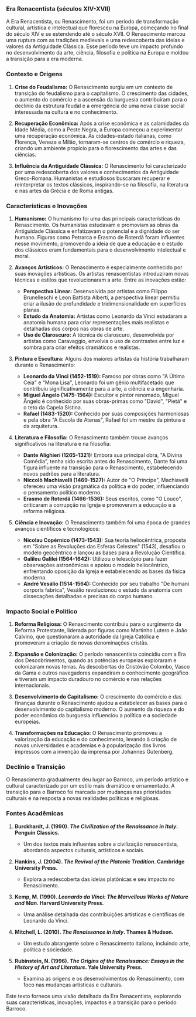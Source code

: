 ### Era Renacentista (séculos XIV-XVII)

A Era Renacentista, ou Renascimento, foi um período de transformação cultural, artística e intelectual que floresceu na Europa, começando no final do século XIV e se estendendo até o século XVII. O Renascimento marcou uma ruptura com as tradições medievais e uma redescoberta das ideias e valores da Antiguidade Clássica. Esse período teve um impacto profundo no desenvolvimento da arte, ciência, filosofia e política na Europa e moldou a transição para a era moderna.

### Contexto e Origens

1. **Crise do Feudalismo:** O Renascimento surgiu em um contexto de transição do feudalismo para o capitalismo. O crescimento das cidades, o aumento do comércio e a ascensão da burguesia contribuíram para o declínio da estrutura feudal e a emergência de uma nova classe social interessada na cultura e no conhecimento.

2. **Recuperação Econômica:** Após a crise econômica e as calamidades da Idade Média, como a Peste Negra, a Europa começou a experimentar uma recuperação econômica. As cidades-estado italianas, como Florença, Veneza e Milão, tornaram-se centros de comércio e riqueza, criando um ambiente propício para o florescimento das artes e das ciências.

3. **Influência da Antiguidade Clássica:** O Renascimento foi caracterizado por uma redescoberta dos valores e conhecimentos da Antiguidade Greco-Romana. Humanistas e estudiosos buscaram recuperar e reinterpretar os textos clássicos, inspirando-se na filosofia, na literatura e nas artes da Grécia e de Roma antigas.

### Características e Inovações

1. **Humanismo:** O humanismo foi uma das principais características do Renascimento. Os humanistas estudavam e promoviam as obras da Antiguidade Clássica e enfatizavam o potencial e a dignidade do ser humano. Figuras como Petrarca e Erasmo de Roterdã foram influentes nesse movimento, promovendo a ideia de que a educação e o estudo dos clássicos eram fundamentais para o desenvolvimento intelectual e moral.

2. **Avanços Artísticos:** O Renascimento é especialmente conhecido por suas inovações artísticas. Os artistas renascentistas introduziram novas técnicas e estilos que revolucionaram a arte. Entre as inovações estão:
   - **Perspectiva Linear:** Desenvolvida por artistas como Filippo Brunelleschi e Leon Battista Alberti, a perspectiva linear permitiu criar a ilusão de profundidade e tridimensionalidade em superfícies planas.
   - **Estudo da Anatomia:** Artistas como Leonardo da Vinci estudaram a anatomia humana para criar representações mais realistas e detalhadas dos corpos nas obras de arte.
   - **Uso de Claroscuro:** A técnica de claroscuro, desenvolvida por artistas como Caravaggio, envolvia o uso de contrastes entre luz e sombra para criar efeitos dramáticos e realistas.

3. **Pintura e Escultura:** Alguns dos maiores artistas da história trabalharam durante o Renascimento:
   - **Leonardo da Vinci (1452-1519):** Famoso por obras como "A Última Ceia" e "Mona Lisa", Leonardo foi um gênio multifacetado que contribuiu significativamente para a arte, a ciência e a engenharia.
   - **Miguel Ângelo (1475-1564):** Escultor e pintor renomado, Miguel Ângelo é conhecido por suas obras-primas como "David", "Pietá" e o teto da Capela Sistina.
   - **Rafael (1483-1520):** Conhecido por suas composições harmoniosas e pela obra "A Escola de Atenas", Rafael foi um mestre da pintura e da arquitetura.

4. **Literatura e Filosofia:** O Renascimento também trouxe avanços significativos na literatura e na filosofia:
   - **Dante Alighieri (1265-1321):** Embora sua principal obra, "A Divina Comédia", tenha sido escrita antes do Renascimento, Dante foi uma figura influente na transição para o Renascimento, estabelecendo novos padrões para a literatura.
   - **Niccolò Machiavelli (1469-1527):** Autor de "O Príncipe", Machiavelli ofereceu uma visão pragmática da política e do poder, influenciando o pensamento político moderno.
   - **Erasmo de Roterdã (1466-1536):** Seus escritos, como "O Louco", criticaram a corrupção na Igreja e promoveram a educação e a reforma religiosa.

5. **Ciência e Inovação:** O Renascimento também foi uma época de grandes avanços científicos e tecnológicos:
   - **Nicolau Copérnico (1473-1543):** Sua teoria heliocêntrica, proposta em "Sobre as Revoluções das Esferas Celestes" (1543), desafiou o modelo geocêntrico e lançou as bases para a Revolução Científica.
   - **Galileu Galilei (1564-1642):** Utilizou o telescópio para fazer observações astronômicas e apoiou o modelo heliocêntrico, enfrentando oposição da Igreja e estabelecendo as bases da física moderna.
   - **André Vesálio (1514-1564):** Conhecido por seu trabalho "De humani corporis fabrica", Vesálio revolucionou o estudo da anatomia com dissecações detalhadas e precisas do corpo humano.

### Impacto Social e Político

1. **Reforma Religiosa:** O Renascimento contribuiu para o surgimento da Reforma Protestante, liderada por figuras como Martinho Lutero e João Calvino, que questionaram a autoridade da Igreja Católica e promoveram a criação de novas denominações cristãs.

2. **Expansão e Colonização:** O período renascentista coincidiu com a Era dos Descobrimentos, quando as potências europeias exploraram e colonizaram novas terras. As descobertas de Cristóvão Colombo, Vasco da Gama e outros navegadores expandiram o conhecimento geográfico e tiveram um impacto duradouro no comércio e nas relações internacionais.

3. **Desenvolvimento do Capitalismo:** O crescimento do comércio e das finanças durante o Renascimento ajudou a estabelecer as bases para o desenvolvimento do capitalismo moderno. O aumento da riqueza e do poder econômico da burguesia influenciou a política e a sociedade europeias.

4. **Transformações na Educação:** O Renascimento promoveu a valorização da educação e do conhecimento, levando à criação de novas universidades e academias e à popularização dos livros impressos com a invenção da imprensa por Johannes Gutenberg.

### Declínio e Transição

O Renascimento gradualmente deu lugar ao Barroco, um período artístico e cultural caracterizado por um estilo mais dramático e ornamentado. A transição para o Barroco foi marcada por mudanças nas prioridades culturais e na resposta a novas realidades políticas e religiosas.

### Fontes Acadêmicas

1. **Burckhardt, J. (1990). *The Civilization of the Renaissance in Italy*. Penguin Classics.**
   - Um dos textos mais influentes sobre a civilização renascentista, abordando aspectos culturais, artísticos e sociais.

2. **Hankins, J. (2004). *The Revival of the Platonic Tradition*. Cambridge University Press.**
   - Explora a redescoberta das ideias platônicas e seu impacto no Renascimento.

3. **Kemp, M. (1990). *Leonardo da Vinci: The Marvellous Works of Nature and Man*. Harvard University Press.**
   - Uma análise detalhada das contribuições artísticas e científicas de Leonardo da Vinci.

4. **Mitchell, L. (2010). *The Renaissance in Italy*. Thames & Hudson.**
   - Um estudo abrangente sobre o Renascimento italiano, incluindo arte, política e sociedade.

5. **Rubinstein, N. (1996). *The Origins of the Renaissance: Essays in the History of Art and Literature*. Yale University Press.**
   - Examina as origens e os desenvolvimentos do Renascimento, com foco nas mudanças artísticas e culturais.

Este texto fornece uma visão detalhada da Era Renacentista, explorando suas características, inovações, impactos e a transição para o período Barroco.